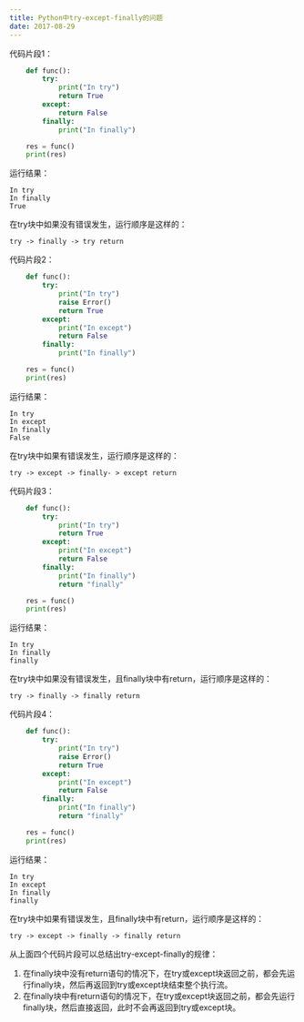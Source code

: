 ```yaml
---
title: Python中try-except-finally的问题
date: 2017-08-29
---
```


代码片段1：

```Python
    def func():
        try:
            print("In try")
            return True
        except:
            return False
        finally:
            print("In finally")

    res = func()
    print(res)
```

运行结果：

    In try
    In finally
    True

在try块中如果没有错误发生，运行顺序是这样的：

    try -> finally -> try return

代码片段2：

```Python
    def func():
        try:
            print("In try")
            raise Error()
            return True
        except:
            print("In except")
            return False
        finally:
            print("In finally")

    res = func()
    print(res)
```

运行结果：

    In try
    In except
    In finally
    False

在try块中如果有错误发生，运行顺序是这样的：

    try -> except -> finally- > except return

代码片段3：

```Python
    def func():
        try:
            print("In try")
            return True
        except:
            print("In except")
            return False
        finally:
            print("In finally")
            return "finally"

    res = func()
    print(res)
```

运行结果：

    In try
    In finally
    finally

在try块中如果没有错误发生，且finally块中有return，运行顺序是这样的：

    try -> finally -> finally return

代码片段4：

```Python
    def func():
        try:
            print("In try")
            raise Error()
            return True
        except:
            print("In except")
            return False
        finally:
            print("In finally")
            return "finally"

    res = func()
    print(res)
```

运行结果：

    In try
    In except
    In finally
    finally

在try块中如果有错误发生，且finally块中有return，运行顺序是这样的：

    try -> except -> finally -> finally return

从上面四个代码片段可以总结出try-except-finally的规律：

1. 在finally块中没有return语句的情况下，在try或except块返回之前，都会先运行finally块，然后再返回到try或except块结束整个执行流。
2. 在finally块中有return语句的情况下，在try或except块返回之前，都会先运行finally块，然后直接返回，此时不会再返回到try或except块。
